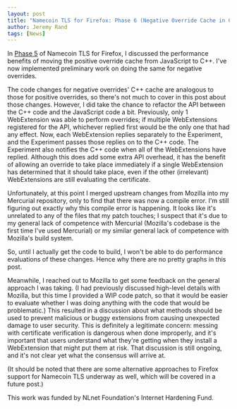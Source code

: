 ```yaml
---
layout: post
title: "Namecoin TLS for Firefox: Phase 6 (Negative Override Cache in C++, WebExtension Aggregation, and Coordination with Mozilla)"
author: Jeremy Rand
tags: [News]
---
```


In [Phase 5]({{site.baseurl}}2017/10/29/firefox-tls-moving-cache-cpp.html) of Namecoin TLS for Firefox, I discussed the performance benefits of moving the positive override cache from JavaScript to C++.  I've now implemented preliminary work on doing the same for negative overrides.

The code changes for negative overrides' C++ cache are analogous to those for positive overrides, so there's not much to cover in this post about those changes.  However, I did take the chance to refactor the API between the C++ code and the JavaScript code a bit.  Previously, only 1 WebExtension was able to perform overrides; if multiple WebExtensions registered for the API, whichever replied first would be the only one that had any effect.  Now, each WebExtension replies separately to the Experiment, and the Experiment passes those replies on to the C++ code.  The Experiment also notifies the C++ code when all of the WebExtensions have replied.  Although this does add some extra API overhead, it has the benefit of allowing an override to take place immediately if a single WebExtension has determined that it should take place, even if the other (irrelevant) WebExtensions are still evaluating the certificate.

Unfortunately, at this point I merged upstream changes from Mozilla into my Mercurial repository, only to find that there was now a compile error.  I'm still figuring out exactly why this compile error is happening.  It looks like it's unrelated to any of the files that my patch touches; I suspect that it's due to my general lack of competence with Mercurial (Mozilla's codebase is the first time I've used Mercurial) or my similar general lack of competence with Mozilla's build system.

So, until I actually get the code to build, I won't be able to do performance evaluations of these changes.  Hence why there are no pretty graphs in this post.

Meanwhile, I reached out to Mozilla to get some feedback on the general approach I was taking.  (I had previously discussed high-level details with Mozilla, but this time I provided a WIP code patch, so that it would be easier to evaluate whether I was doing anything with the code that would be problematic.)  This resulted in a discussion about what methods should be used to prevent malicious or buggy extensions from causing unexpected damage to user security.  This is definitely a legitimate concern: messing with certificate verification is dangerous when done improperly, and it's important that users understand what they're getting when they install a WebExtension that might put them at risk.  That discussion is still ongoing, and it's not clear yet what the consensus will arrive at.

(It should be noted that there are some alternative approaches to Firefox support for Namecoin TLS underway as well, which will be covered in a future post.)

This work was funded by NLnet Foundation's Internet Hardening Fund.
